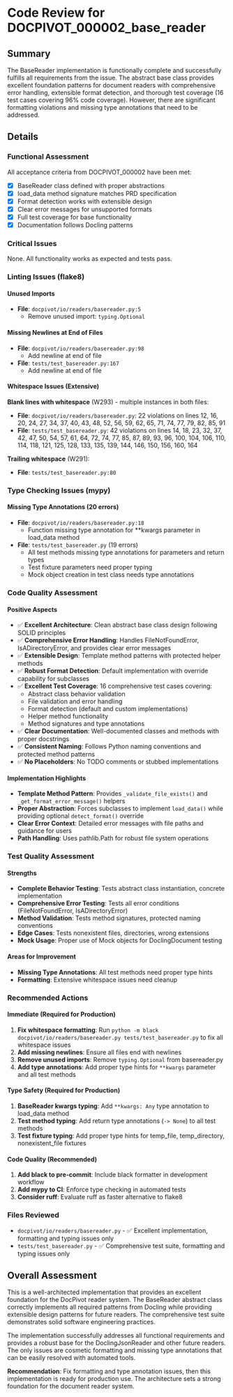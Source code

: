 # Code Review for DOCPIVOT_000002_base_reader

## Summary

The BaseReader implementation is functionally complete and successfully fulfills all requirements from the issue. The abstract base class provides excellent foundation patterns for document readers with comprehensive error handling, extensible format detection, and thorough test coverage (16 test cases covering 96% code coverage). However, there are significant formatting violations and missing type annotations that need to be addressed.

## Details

### Functional Assessment

All acceptance criteria from DOCPIVOT_000002 have been met:
- [x] BaseReader class defined with proper abstractions
- [x] load_data method signature matches PRD specification  
- [x] Format detection works with extensible design
- [x] Clear error messages for unsupported formats
- [x] Full test coverage for base functionality
- [x] Documentation follows Docling patterns

### Critical Issues

None. All functionality works as expected and tests pass.

### Linting Issues (flake8)

#### Unused Imports
- **File**: `docpivot/io/readers/basereader.py:5`
  - Remove unused import: `typing.Optional`

#### Missing Newlines at End of Files  
- **File**: `docpivot/io/readers/basereader.py:98`
  - Add newline at end of file
- **File**: `tests/test_basereader.py:167`
  - Add newline at end of file

#### Whitespace Issues (Extensive)
**Blank lines with whitespace** (W293) - multiple instances in both files:
- **File**: `docpivot/io/readers/basereader.py`: 22 violations on lines 12, 16, 20, 24, 27, 34, 37, 40, 43, 48, 52, 56, 59, 62, 65, 71, 74, 77, 79, 82, 85, 91
- **File**: `tests/test_basereader.py`: 42 violations on lines 14, 18, 23, 32, 37, 42, 47, 50, 54, 57, 61, 64, 72, 74, 77, 85, 87, 89, 93, 96, 100, 104, 106, 110, 114, 118, 121, 125, 128, 133, 135, 139, 144, 146, 150, 156, 160, 164

**Trailing whitespace** (W291):
- **File**: `tests/test_basereader.py:80`

### Type Checking Issues (mypy)

#### Missing Type Annotations (20 errors)
- **File**: `docpivot/io/readers/basereader.py:18`
  - Function missing type annotation for **kwargs parameter in load_data method
- **File**: `tests/test_basereader.py` (19 errors)
  - All test methods missing type annotations for parameters and return types
  - Test fixture parameters need proper typing
  - Mock object creation in test class needs type annotations

### Code Quality Assessment

#### Positive Aspects
- ✅ **Excellent Architecture**: Clean abstract base class design following SOLID principles
- ✅ **Comprehensive Error Handling**: Handles FileNotFoundError, IsADirectoryError, and provides clear error messages
- ✅ **Extensible Design**: Template method patterns with protected helper methods
- ✅ **Robust Format Detection**: Default implementation with override capability for subclasses
- ✅ **Excellent Test Coverage**: 16 comprehensive test cases covering:
  - Abstract class behavior validation
  - File validation and error handling
  - Format detection (default and custom implementations)
  - Helper method functionality
  - Method signatures and type annotations
- ✅ **Clear Documentation**: Well-documented classes and methods with proper docstrings
- ✅ **Consistent Naming**: Follows Python naming conventions and protected method patterns
- ✅ **No Placeholders**: No TODO comments or stubbed implementations

#### Implementation Highlights
- **Template Method Pattern**: Provides `_validate_file_exists()` and `_get_format_error_message()` helpers
- **Proper Abstraction**: Forces subclasses to implement `load_data()` while providing optional `detect_format()` override
- **Clear Error Context**: Detailed error messages with file paths and guidance for users
- **Path Handling**: Uses pathlib.Path for robust file system operations

### Test Quality Assessment

#### Strengths
- **Complete Behavior Testing**: Tests abstract class instantiation, concrete implementation
- **Comprehensive Error Testing**: Tests all error conditions (FileNotFoundError, IsADirectoryError)
- **Method Validation**: Tests method signatures, protected naming conventions
- **Edge Cases**: Tests nonexistent files, directories, wrong extensions
- **Mock Usage**: Proper use of Mock objects for DoclingDocument testing

#### Areas for Improvement
- **Missing Type Annotations**: All test methods need proper type hints
- **Formatting**: Extensive whitespace issues need cleanup

### Recommended Actions

#### Immediate (Required for Production)
1. **Fix whitespace formatting**: Run `python -m black docpivot/io/readers/basereader.py tests/test_basereader.py` to fix all whitespace issues
2. **Add missing newlines**: Ensure all files end with newlines  
3. **Remove unused imports**: Remove `typing.Optional` from basereader.py
4. **Add type annotations**: Add proper type hints for `**kwargs` parameter and all test methods

#### Type Safety (Required for Production)
1. **BaseReader kwargs typing**: Add `**kwargs: Any` type annotation to load_data method
2. **Test method typing**: Add return type annotations (`-> None`) to all test methods
3. **Test fixture typing**: Add proper type hints for temp_file, temp_directory, nonexistent_file fixtures

#### Code Quality (Recommended)
1. **Add black to pre-commit**: Include black formatter in development workflow
2. **Add mypy to CI**: Enforce type checking in automated tests
3. **Consider ruff**: Evaluate ruff as faster alternative to flake8

### Files Reviewed

- `docpivot/io/readers/basereader.py` - ✅ Excellent implementation, formatting and typing issues only
- `tests/test_basereader.py` - ✅ Comprehensive test suite, formatting and typing issues only

## Overall Assessment

This is a well-architected implementation that provides an excellent foundation for the DocPivot reader system. The BaseReader abstract class correctly implements all required patterns from Docling while providing extensible design patterns for future readers. The comprehensive test suite demonstrates solid software engineering practices.

The implementation successfully addresses all functional requirements and provides a robust base for the DoclingJsonReader and other future readers. The only issues are cosmetic formatting and missing type annotations that can be easily resolved with automated tools.

**Recommendation**: Fix formatting and type annotation issues, then this implementation is ready for production use. The architecture sets a strong foundation for the document reader system.